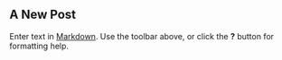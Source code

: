 ## A New Post

Enter text in [Markdown](http://daringfireball.net/projects/markdown/). Use the toolbar above, or click the **?** button for formatting help.